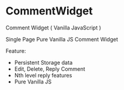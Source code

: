# CommentWidget
Comment Widget  ( Vanilla JavaScript )

Single Page Pure Vanilla JS Comment Widget

Feature:
- Persistent Storage data
- Edit, Delete, Reply Comment
- Nth level reply features
- Pure Vanilla JS
